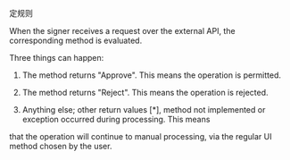 定规则

When the signer receives a request over the external API, the corresponding method is evaluated.

Three things can happen:



1. The method returns "Approve". This means the operation is permitted.

2. The method returns "Reject". This means the operation is rejected.

3. Anything else; other return values \[\*\], method not implemented or exception occurred during processing. This means

that the operation will continue to manual processing, via the regular UI method chosen by the user.



